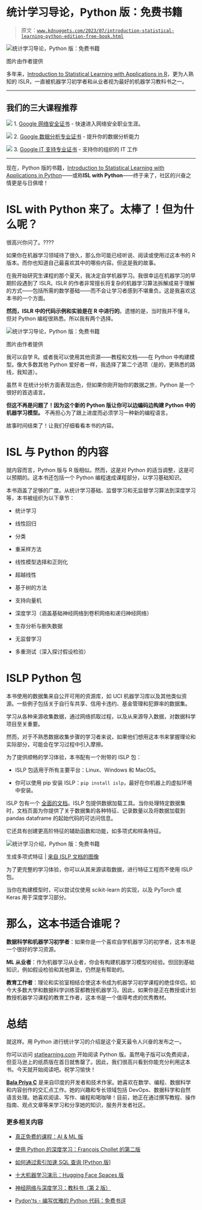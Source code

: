 # 统计学习导论，Python 版：免费书籍

> 原文：[`www.kdnuggets.com/2023/07/introduction-statistical-learning-python-edition-free-book.html`](https://www.kdnuggets.com/2023/07/introduction-statistical-learning-python-edition-free-book.html)

![统计学习导论，Python 版：免费书籍](img/b217950d441e39cc3be4ffb88f9eac7c.png)

图片由作者提供

多年来，[Introduction to Statistical Learning with Applications in R](https://hastie.su.domains/ISLR2/ISLRv2_corrected_June_2023.pdf)，更为人熟知的 ISLR，一直被机器学习初学者和从业者视为最好的机器学习教科书之一。

* * *

## 我们的三大课程推荐

![](img/0244c01ba9267c002ef39d4907e0b8fb.png) 1\. [Google 网络安全证书](https://www.kdnuggets.com/google-cybersecurity) - 快速进入网络安全职业生涯。

![](img/e225c49c3c91745821c8c0368bf04711.png) 2\. [Google 数据分析专业证书](https://www.kdnuggets.com/google-data-analytics) - 提升你的数据分析能力

![](img/0244c01ba9267c002ef39d4907e0b8fb.png) 3\. [Google IT 支持专业证书](https://www.kdnuggets.com/google-itsupport) - 支持你的组织的 IT 工作

* * *

现在，Python 版的书籍，[Introduction to Statistical Learning with Applications in Python](https://hastie.su.domains/ISLP/ISLP_website.pdf)——或称**ISL with Python**——终于来了，社区的兴奋之情更是与日俱增！

# ISL with Python 来了。太棒了！但为什么呢？

很高兴你问了。????

如果你在机器学习领域待了很久，那么你可能已经听说、阅读或使用过这本书的 R 版本。而你也知道自己最喜欢其中的哪些内容。但这是我的故事。

在我开始研究生课程的那个夏天，我决定自学机器学习。我很幸运在机器学习的早期阶段遇到了 ISLR。ISLR 的作者非常擅长将复杂的机器学习算法拆解成易于理解的方式——包括所需的数学基础——而不会让学习者感到不堪重负。这是我喜欢这本书的一个方面。

**然而，ISLR 中的代码示例和实验是在 R 中进行的**。遗憾的是，当时我并不懂 R，但对 Python 编程很熟悉。所以我有两个选择。

![统计学习导论，Python 版：免费书籍](img/497edd031f655926003a305fa950fff2.png)

图片由作者提供

我可以自学 R。或者我可以使用其他资源——教程和文档——在 Python 中构建模型。像大多数其他 Python 爱好者一样，我选择了第二个选项（是的，更熟悉的路线，我知道）。

虽然 R 在统计分析方面表现出色，但如果你刚开始你的数据之旅，Python 是一个很好的首选语言。

**但这不再是问题了！因为这个新的 Python 版让你可以边编码边构建 Python 中的机器学习模型。** 不再担心为了跟上进度而必须学习一种新的编程语言。

故事时间结束了！让我们仔细看看本书的内容。

# ISL 与 Python 的内容

就内容而言，Python 版与 R 版相似。然而，这是对 Python 的适当调整，这是可以预期的。这本书还包括一个 Python 编程速成课程部分，以学习基础知识。

本书涵盖了足够的广度。从统计学习基础、监督学习和无监督学习算法到深度学习等，本书被组织为以下章节：

+   统计学习

+   线性回归

+   分类

+   重采样方法

+   线性模型选择和正则化

+   超越线性

+   基于树的方法

+   支持向量机

+   深度学习（涵盖基础神经网络到卷积网络和递归神经网络）

+   生存分析与删失数据

+   无监督学习

+   多重测试（深入探讨假设检验）

# ISLP Python 包

本书使用的数据集来自公开可用的资源库，如 UCI 机器学习库以及其他类似资源。一些例子包括关于自行车共享、信用卡违约、基金管理和犯罪率的数据集。

学习从各种来源收集数据，通过网络抓取过程，以及从来源导入数据，对数据科学项目至关重要。

然而，对于不熟悉数据收集步骤的学习者来说，如果他们想用这本书来掌握理论和实际部分，可能会在学习过程中引入摩擦。

为了提供顺畅的学习体验，本书配有一个附带的 ISLP 包：

+   ISLP 包适用于所有主要平台：Linux、Windows 和 MacOS。

+   你可以使用 pip 安装 ISLP：`pip install islp`，最好在你机器上的虚拟环境中安装。

ISLP 包有一个 [全面的文档](https://islp.readthedocs.io/en/latest/)。ISLP 包提供数据加载工具。当你处理特定数据集时，文档页面为你提供了关于数据集的各种特征、记录数量以及将数据加载到 pandas dataframe 的起始代码的可访问信息。

它还具有创建更高阶特征的辅助函数和功能，如多项式和样条特征。

![统计学习介绍，Python 版：免费书籍](img/ca74da7281ee72118923240cea95e050.png)

生成多项式特征 | [来自 ISLP 文档的图像](https://islp.readthedocs.io/en/latest/transforms/poly.html)

为了更完整的学习体验，你可以从其来源读取数据，进行特征工程而不使用 ISLP 包。

当你在构建模型时，可以尝试仅使用 scikit-learn 的实现，以及 PyTorch 或 Keras 用于深度学习部分。

# 那么，这本书适合谁呢？

**数据科学和机器学习初学者**：如果你是一个喜欢自学机器学习的初学者，这本书是一个很好的学习资源。

**ML 从业者**：作为机器学习从业者，你会有构建机器学习模型的经验。但回到基础知识，例如假设检验和其他算法，仍然是有帮助的。

**教育工作者**：理论和实验室相结合使这本书成为机器学习初学课程的绝佳伴侣。如今大多数大学和数据科学训练营都教授机器学习。因此，如果你是正在教授或计划教授机器学习课程的教育工作者，这本书是一个值得考虑的优秀教材。

# 总结

就这样。用 Python 进行统计学习的介绍是这个夏天最令人兴奋的发布之一。

你可以访问 [statlearning.com](https://www.statlearning.com/) 开始阅读 Python 版。虽然电子版可以免费阅读，但亚马逊上的纸质版在首日就售罄了。因此，我们很高兴看到你能充分利用这本书。今天就开始阅读吧。祝学习愉快！

**[Bala Priya C](https://www.linkedin.com/in/bala-priya/)** 是来自印度的开发者和技术作家。她喜欢在数学、编程、数据科学和内容创作的交汇点工作。她的兴趣和专长领域包括 DevOps、数据科学和自然语言处理。她喜欢阅读、写作、编程和喝咖啡！目前，她正在通过撰写教程、操作指南、观点文章等来学习和分享她的知识，服务开发者社区。

### 更多相关内容

+   [真正免费的课程：AI & ML 版](https://www.kdnuggets.com/free-courses-that-are-actually-free-ai-ml-edition)

+   [使用 Python 的深度学习：François Chollet 的第二版](https://www.kdnuggets.com/2022/01/manning-deep-learning-python-second-edition-francois-chollet.html)

+   [如何通过索引加速 SQL 查询 [Python 版]](https://www.kdnuggets.com/2023/08/speed-sql-queries-indexes-python-edition.html)

+   [十大机器学习演示：Hugging Face Spaces 版](https://www.kdnuggets.com/2022/05/top-10-machine-learning-demos-hugging-face-spaces-edition.html)

+   [神经网络与深度学习：教科书（第 2 版）](https://www.kdnuggets.com/2023/07/aggarwal-neural-networks-deep-learning-textbook-2nd-edition.html)

+   [Pydon'ts - 编写优雅的 Python 代码：免费书评](https://www.kdnuggets.com/2022/05/pydonts-write-elegant-python-code-free-book-review.html)
